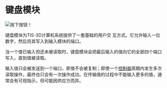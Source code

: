 # 键盘模块
![按下按钮！](item:tis3d:keypad_module)

键盘模块为TIS-3D计算机系统提供了一套基础的用户交 互方式。它允许输入一位数字，然后将其写入到输入模块的端口。

当一个值已输入但还未被读取时，键盘模块会把最后输入的值向它的全部四个端口写入，直到值被读取。

输入值只会被发送到一个端口，即值不会被复制；即使一个[控制器](../block/controller.md)周期内发生多次读取操作，最终也只会有一次操作成功。在传输值的过程中不能输入更多的值，通常会有可视指示，但可能因供应方而异。

